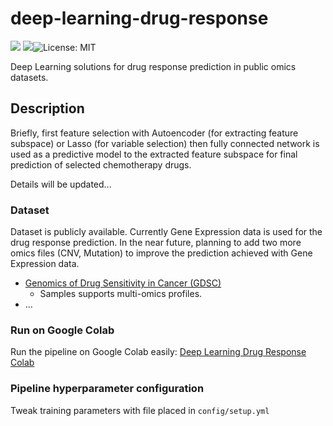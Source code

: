# deep-learning-drug-response

![](https://img.shields.io/badge/Status-under--dev-red.svg) ![](https://img.shields.io/badge/Python-3.7-green.svg)![License: MIT](https://img.shields.io/github/license/skoc/deep-learning-drug-response.svg)

Deep Learning solutions for drug response prediction in public omics datasets.

## Description
Briefly, first feature selection with Autoencoder (for extracting feature subspace) or Lasso (for variable selection) then fully connected network is used as a predictive model to the extracted feature subspace for final prediction of selected chemotherapy drugs.

Details will be updated...

### Dataset

Dataset is publicly available. Currently Gene Expression data is used for the drug response prediction. In the near future, planning to add two more omics files (CNV, Mutation) to improve the prediction achieved with Gene Expression data.

* [Genomics of Drug Sensitivity in Cancer (GDSC)](https://www.ebi.ac.uk/arrayexpress/experiments/E-MTAB-3610/files/raw/)
    * Samples supports multi-omics profiles.
* ...


### Run on Google Colab
Run the pipeline on Google Colab easily:
[Deep Learning Drug Response Colab](https://github.com/skoc/deep-learning-drug-response/blob/master/notebooks/dl_drug_response_colab.ipynb)

### Pipeline hyperparameter configuration

Tweak training parameters with file placed in `config/setup.yml`